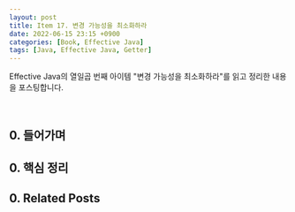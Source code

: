 ```yaml
---
layout: post
title: Item 17. 변경 가능성을 최소화하라
date: 2022-06-15 23:15 +0900
categories: [Book, Effective Java]
tags: [Java, Effective Java, Getter]
---
```




Effective Java의 열일곱 번째 아이템 "변경 가능성을 최소화하라"를 읽고 정리한 내용을 포스팅합니다.

<br>

## 0. 들어가며



## 0. 핵심 정리



## 0. Related Posts


